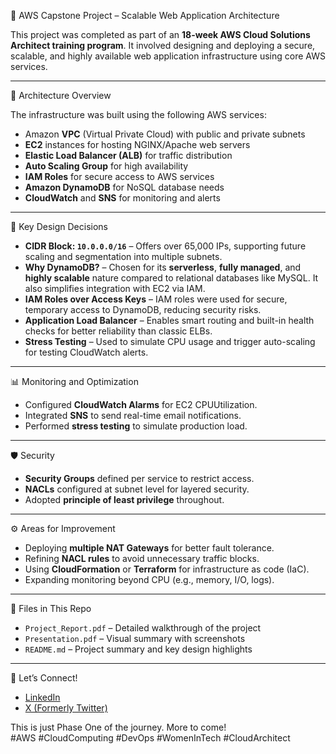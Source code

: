 🚀 AWS Capstone Project – Scalable Web Application Architecture

This project was completed as part of an **18-week AWS Cloud Solutions Architect training program**. It involved designing and deploying a secure, scalable, and highly available web application infrastructure using core AWS services.

---

🧩 Architecture Overview

The infrastructure was built using the following AWS services:

- Amazon **VPC** (Virtual Private Cloud) with public and private subnets
- **EC2** instances for hosting NGINX/Apache web servers
- **Elastic Load Balancer (ALB)** for traffic distribution
- **Auto Scaling Group** for high availability
- **IAM Roles** for secure access to AWS services
- **Amazon DynamoDB** for NoSQL database needs
- **CloudWatch** and **SNS** for monitoring and alerts

---

💼 Key Design Decisions

- **CIDR Block: `10.0.0.0/16`** – Offers over 65,000 IPs, supporting future scaling and segmentation into multiple subnets.
- **Why DynamoDB?** – Chosen for its **serverless**, **fully managed**, and **highly scalable** nature compared to relational databases like MySQL. It also simplifies integration with EC2 via IAM.
- **IAM Roles over Access Keys** – IAM roles were used for secure, temporary access to DynamoDB, reducing security risks.
- **Application Load Balancer** – Enables smart routing and built-in health checks for better reliability than classic ELBs.
- **Stress Testing** – Used to simulate CPU usage and trigger auto-scaling for testing CloudWatch alerts.

---

📊 Monitoring and Optimization

- Configured **CloudWatch Alarms** for EC2 CPUUtilization.
- Integrated **SNS** to send real-time email notifications.
- Performed **stress testing** to simulate production load.

---

🛡️ Security

- **Security Groups** defined per service to restrict access.
- **NACLs** configured at subnet level for layered security.
- Adopted **principle of least privilege** throughout.

---

⚙️ Areas for Improvement

- Deploying **multiple NAT Gateways** for better fault tolerance.
- Refining **NACL rules** to avoid unnecessary traffic blocks.
- Using **CloudFormation** or **Terraform** for infrastructure as code (IaC).
- Expanding monitoring beyond CPU (e.g., memory, I/O, logs).

---

📁 Files in This Repo

- `Project_Report.pdf` – Detailed walkthrough of the project
- `Presentation.pdf` – Visual summary with screenshots
- `README.md` – Project summary and key design highlights

---

🔗 Let’s Connect!
- [LinkedIn](https://www.linkedin.com/in/gkmensah)
- [X (Formerly Twitter)](https://twitter.com/gkmensah_)


This is just Phase One of the journey. More to come!  
#AWS #CloudComputing #DevOps #WomenInTech #CloudArchitect 
